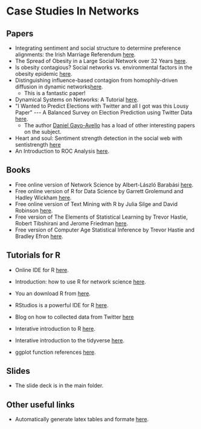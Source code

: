# Case Studies In Networks

## Papers

- Integrating sentiment and social structure to determine preference alignments: the Irish Marriage Referendum [here](https://royalsocietypublishing.org/doi/full/10.1098/rsos.170154).
- The Spread of Obesity in a Large Social Network over 32 Years [here](https://www.nejm.org/doi/full/10.1056/NEJMsa066082).
- Is obesity contagious? Social networks vs. environmental factors in the obesity epidemic [here](https://www.ncbi.nlm.nih.gov/pubmed/18571258).
- Distinguishing influence-based contagion from homophily-driven diffusion in dynamic networks[here](https://www.pnas.org/content/106/51/21544).
  - This is a fantastic paper!
- Dynamical Systems on Networks: A Tutorial [here](https://link.springer.com/book/10.1007/978-3-319-26641-1).
- "I Wanted to Predict Elections with Twitter and all I got was this Lousy Paper" --- A Balanced Survey on Election Prediction using Twitter Data [here](https://arxiv.org/abs/1204.6441).
  - The author [Daniel Gayo-Avello](https://scholar.google.com/citations?user=bdCROlQAAAAJ&hl=en) has a load of other interesting papers on the subject.
- Heart and soul: Sentiment strength detection in the social web with sentistrength [here](https://www.google.com/url?sa=t&rct=j&q=&esrc=s&source=web&cd=9&cad=rja&uact=8&ved=2ahUKEwj3ho2L3_blAhXcQkEAHRQrDFwQFjAIegQICBAC&url=http%3A%2F%2Fsentistrength.wlv.ac.uk%2Fdocumentation%2FSentiStrengthChapter.pdf&usg=AOvVaw1c8oFIh5RJja9q4Vy64CZU)
- An Introduction to ROC Analysis [here](http://people.inf.elte.hu/kiss/11dwhdm/roc.pdf). 

## Books

- Free online version of Network Science by Albert-László Barabási [here](http://networksciencebook.com/chapter/1).
- Free online version of R for Data Science by Garrett Grolemund and Hadley Wickham [here](https://r4ds.had.co.nz/).
- Free online version of Text Mining with R by Julia Silge and David Robinson [here](https://www.tidytextmining.com/).
- Free version of The Elements of Statistical Learning by Trevor Hastie, Robert Tibshirani and Jerome Friedman [here](https://www.google.com/url?sa=t&rct=j&q=&esrc=s&source=web&cd=2&cad=rja&uact=8&ved=2ahUKEwja_NKliojmAhXznFwKHYU-DAgQFjABegQIBBAC&url=https%3A%2F%2Fweb.stanford.edu%2F~hastie%2FPapers%2FESLII.pdf&usg=AOvVaw25QCy16hNG1RTjwQm4qzz8).
- Free version of Computer Age Statistical Inference by Trevor Hastie and Bradley Efron [here](https://www.google.com/url?sa=t&rct=j&q=&esrc=s&source=web&cd=3&cad=rja&uact=8&ved=2ahUKEwiG2rbKiYjmAhWoQkEAHXm-CPEQFjACegQIBBAC&url=https%3A%2F%2Fweb.stanford.edu%2F~hastie%2FCASI_files%2FPDF%2Fcasi.pdf&usg=AOvVaw35RkePmQDVbV9mFQfiCn73).
<!--- - Old version of Networks by Mark Newman [here]() --->

## Tutorials for R

- Online IDE for R [here](https://rstudio.cloud).
- Introduction: how to use R for network science [here](https://kateto.net/networks-r-igraph).
- You an download R from [here](https://www.r-project.org/).
- RStudios is a powerful IDE for R [here](https://rstudio.com/products/rstudio/download/).
- Blog on how to collected data from Twitter [here](https://ecmiindmath.org/2015/12/21/hunting-for-ground-truths/)


- Interative introduction to R [here](https://davidjpos.shinyapps.io/section_1/).
- Interative introduction to the tidyverse [here](https://davidjpos.shinyapps.io/section_2/).
- ggplot function references [here](https://ggplot2.tidyverse.org/reference/).

## Slides

- The slide deck is in the main folder.

## Other useful links

- Automatically generate latex tables and formate [here](https://www.tablesgenerator.com/latex_tables).
